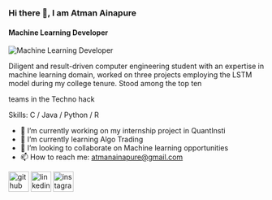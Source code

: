 ### Hi there 👋, I am Atman Ainapure
#### Machine Learning Developer
![Machine Learning Developer](https://media-exp1.licdn.com/dms/image/C4D16AQF8JlxNph1NYg/profile-displaybackgroundimage-shrink_350_1400/0/1651644341428?e=1661990400&v=beta&t=Ku67dsznjdp927pR2pHY85TfjC4R2opjtDF5K1Hg4UA)

Diligent and result-driven computer engineering student with an expertise in machine learning domain,
worked on three projects employing the LSTM model during my college tenure. Stood among the top ten

teams in the Techno hack

Skills: C / Java / Python / R 

- 🔭 I’m currently working on my internship project in QuantInsti 
- 🌱 I’m currently learning Algo Trading 
- 👯 I’m looking to collaborate on Machine learning opportunities 
- 📫 How to reach me: atmanainapure@gmail.com 


[<img src='https://cdn.jsdelivr.net/npm/simple-icons@3.0.1/icons/github.svg' alt='github' height='40'>](https://github.com/atmanainapure)  [<img src='https://cdn.jsdelivr.net/npm/simple-icons@3.0.1/icons/linkedin.svg' alt='linkedin' height='40'>](https://www.linkedin.com/in/https://www.linkedin.com/in/atman-ainapure-266601203//)  [<img src='https://cdn.jsdelivr.net/npm/simple-icons@3.0.1/icons/instagram.svg' alt='instagram' height='40'>](https://www.instagram.com/https://www.instagram.com/atman.007//)  

